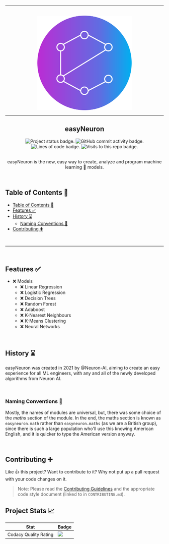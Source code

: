 <section align="center">
<hr>
<br>
<img alt="Logo" src="admin/social/logo%20circle.png" width="300">

<br>
<hr>
<h1>easyNeuron</h1>
<div>
	<img alt="Project status badge." src="https://img.shields.io/static/v1?label=status&message=planning&color=orange&style=for-the-badge">
	<img alt="GitHub commit activity badge." src="https://img.shields.io/github/commit-activity/y/neuron-ai/easyNeuron?style=for-the-badge">
	<img alt="Lines of code badge." src="https://img.shields.io/tokei/lines/github/neuron-ai/easyNeuron?style=for-the-badge">
	<img alt="Visits to this repo badge." src="https://badges.pufler.dev/visits/Password-Classified/password-classified?style=for-the-badge">
</div>
<br>

easyNeuron is the new, easy way to create, analyze and program machine learning 🧠 models.

</section>

<br>

## Table of Contents 📝

- [Table of Contents 📝](#table-of-contents-)
- [Features ✅](#features-)
- [History ⌛](#history-)
	- [Naming Conventions 🧾](#naming-conventions-)
- [Contributing ➕](#contributing-)

<br>

---

<br>

## Features ✅

- ❌ Models
	- ❌ Linear Regression
	- ❌ Logistic Regression
	- ❌ Decision Trees
	- ❌ Random Forest
	- ❌ Adaboost
	- ❌ K-Nearest Neighbours
	- ❌ K-Means Clustering
	- ❌ Neural Networks

<br> <!-- Don't delete this BR newline tag, since it is used with a Python Script (scripts/update_todo.py) -->

## History ⌛ 
easyNeuron was created in 2021 by @Neuron-AI, aiming to create an easy experience for all ML engineers, with any and all of the newly developed algorithms from Neuron AI.

<br>

### Naming Conventions 🧾

Mostly, the names of modules are universal, but, there was some choice of the *maths* section of the module. In the end, the maths section is known as `easyneuron.math` rather than `easyneuron.maths` (as we are a British group), since there is such a large population who'll use this knowing American English, and it is quicker to type the American version anyway.

<br>

## Contributing ➕

Like 👍 this project? Want to contribute to it? Why not put up a pull request with your code changes on it.

> Note: Please read the [Contributing Guidelines](CONTRIBUTING.md) and the appropriate code style document (linked to in `CONTRIBUTING.md`).


## Project Stats 📈

| Stat | Badge |
|------|-------|
| Codacy Quality Rating | <img src="https://app.codacy.com/project/badge/Grade/81d90174a73440b2910a64b2b4794535"/> |
